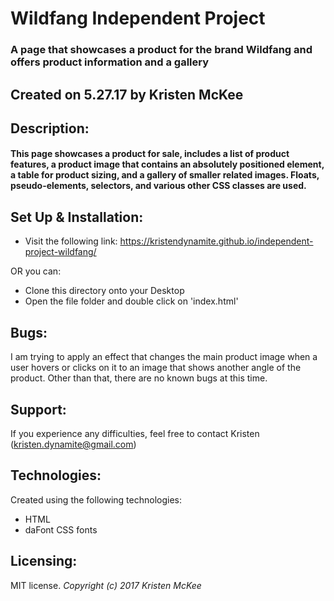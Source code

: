 # Wildfang Independent Project
### A page that showcases a product for the brand Wildfang and offers product information and a gallery
## Created on 5.27.17 by Kristen McKee

## Description:
#### This page showcases a product for sale, includes a list of product features, a product image that contains an absolutely positioned element, a table for product sizing, and a gallery of smaller related images. Floats, pseudo-elements, selectors, and various other CSS classes are used.

## Set Up & Installation:
* Visit the following link: <https://kristendynamite.github.io/independent-project-wildfang/>

OR you can:

* Clone this directory onto your Desktop
* Open the file folder and double click on 'index.html'

## Bugs:
I am trying to apply an effect that changes the main product image when a user hovers or clicks on it to an image that shows another angle of the product. Other than that, there are no known bugs at this time.

## Support:
If you experience any difficulties, feel free to contact Kristen (kristen.dynamite@gmail.com)

## Technologies:
Created using the following technologies:
* HTML
* daFont CSS fonts

## Licensing:
MIT license.
*Copyright (c) 2017 Kristen McKee*

